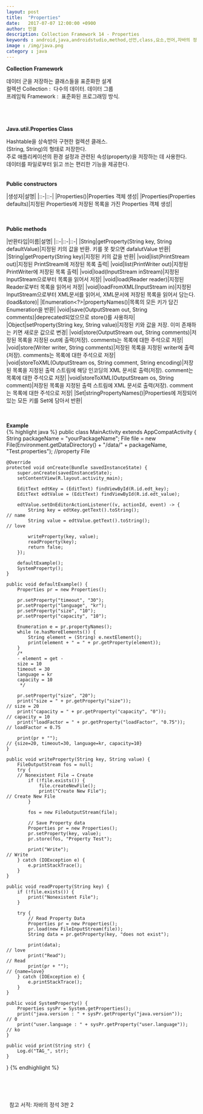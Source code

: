 ```yaml
---
layout: post
title:  "Properties"
date:   2017-07-07 12:00:00 +0900
author: 민갤
description: Collection Framework 14 - Properties
keywords : android,java,androidstudio,method,선언,class,요소,언어,자바의 정석,프로그래밍,Collection,Framework,Properties,property
image : /img/java.png
category : java
---
```

<div><strong class="h2">Collection Framework</strong></div><p></p>
<div>데이터 군을 저장하는 클래스들을 표준화한 설계</div>
<div>컬렉션 Collection :&nbsp; 다수의 데이터. 데이터 그룹</div>
<div>프레임웍 Framework :&nbsp; 표준화된 프로그래밍 방식.</div>

<br>
<br>
<br>
<br>

<div><strong class="h2">Java.util.Properties Class</strong></div><p></p>
<div>Hashtable을 상속받아 구현한 컬렉션 클래스.</div>
<div>(String, String)의 형태로 저장한다.</div>
<div>주로 애플리케이션의 환경 설정과 관련된 속성(property)을 저장하는 데 사용한다.</div>
<div>데이터를 파일로부터 읽고 쓰는 편리한 기능을 제공한다.</div>

<br>
<br>

<div><strong>Public constructors</strong></div><p></p>

|생성자|설명|
|::-|::-|
|Properties()|Properties 객체 생성|
|Properties(Properties defaults)|지정된 Properties에 저장된 목록을 가진 Properties 객체 생성|

<br>
<br>

<div><strong>Public methods</strong></div><p></p>

|반환타입|이름|설명|
|::-|::-|::-|
|String|getProperty(String key, String defaultValue)|지정된 키의 값을 반환. 키를 못 찾으면 dafalutValue 반환|
|String|getProperty(String key)|지정된 키의 값을 반환|
|void|list(PrintStream out)|지정된 PrintStream에 저장된 목록 출력|
|void|list(PrintWriter out)|지정된 PrintWriter에 저장된 목록 출력|
|void|load(InputStream inStream)|지정된 InputStream으로부터 목록을 읽어서 저장|
|void|load(Reader reader)|지정된 Reader로부터 목록을 읽어서 저장|
|void|loadFromXML(InputStream in)|지정된 InputStream으로부터 XML문서를 읽어서, XML문서에 저장된 목록을 읽어서 담는다. (load&store)|
|Enumeration<?>|propertyNames()|목록의 모든 키가 담긴 Enumeration을 반환|
|void|save(OutputStream out, String comments)|deprecated되었으므로 store()를 사용하자|
|Object|setProperty(String key, String value)|지정된 키와 값을 저장. 이미 존재하는 키면 새로운 값으로 변경|
|void|store(OutputStream out, String comments)|저장된 목록을 지정된 out에 출력(저장). comments는 목록에 대한 주석으로 저장|
|void|store(Writer writer, String comments)|저장된 목록을 지정된 writer에 출력(저장). comments는 목록에 대한 주석으로 저장|
|void|storeToXML(OutputStream os, String comment, String encoding)|저장된 목록을 지정된 출력 스트림에 해당 인코딩의 XML 문서로 출력(저장). comment는 목록에 대한 주석으로 저장|
|void|storeToXML(OutputStream os, String comment)|저장된 목록을 지정된 출력 스트림에 XML 문서로 출력(저장). comment는 목록에 대한 주석으로 저장|
|Set<String>|stringPropertyNames()|Properties에 저장되어 있는 모든 키를 Set에 담아서 반환|

<br>
<br>

<div><strong>Example</strong></div>
{% highlight java %}
public class MainActivity extends AppCompatActivity {
    String packageName = "yourPackageName";
    File file = new File(Environment.getDataDirectory() + "/data/" + packageName, "Test.properties");   //property File

    @Override
    protected void onCreate(Bundle savedInstanceState) {
        super.onCreate(savedInstanceState);
        setContentView(R.layout.activity_main);

        EditText edtKey = (EditText) findViewById(R.id.edt_key);
        EditText edtValue = (EditText) findViewById(R.id.edt_value);

        edtValue.setOnEditorActionListener((v, actionId, event) -> {
            String key = edtKey.getText().toString();                     // name
            String value = edtValue.getText().toString();                 // love

            writeProperty(key, value);
            readProperty(key);
            return false;
        });

        defaultExample();
        SystemProperty();
    }

    public void defaultExample() {
        Properties pr = new Properties();

        pr.setProperty("timeout", "30");
        pr.setProperty("language", "kr");
        pr.setProperty("size", "10");
        pr.setProperty("capacity", "10");

        Enumeration e = pr.propertyNames();
        while (e.hasMoreElements()) {
            String element = (String) e.nextElement();
            print(element + " = " + pr.getProperty(element));
        }
        /*
        - element = get -
        size = 10
        timeout = 30
        language = kr
        capacity = 10
         */

        pr.setProperty("size", "20");
        print("size = " + pr.getProperty("size"));                        // size = 20
        print("capacity = " + pr.getProperty("capacity", "0"));           // capacity = 10
        print("loadFactor = " + pr.getProperty("loadFactor", "0.75"));    // loadFactor = 0.75

        print(pr + "");                                                   // {size=20, timeout=30, language=kr, capacity=10}
    }

    public void writeProperty(String key, String value) {
        FileOutputStream fos = null;
        try {
	    // Nonexistent File → Create
            if (!file.exists()) {
                file.createNewFile();
                print("Create New File");                                 // Create New File
            }

            fos = new FileOutputStream(file);

            // Save Property data
            Properties pr = new Properties();
            pr.setProperty(key, value);
            pr.store(fos, "Property Test");

            print("Write");                                               // Write
        } catch (IOException e) {
            e.printStackTrace();
        }
    }

    public void readProperty(String key) {
        if (!file.exists()) {
            print("Nonexistent File");
        }

        try {
            // Read Property Data
            Properties pr = new Properties();
            pr.load(new FileInputStream(file));
            String data = pr.getProperty(key, "does not exist");

            print(data);                                                  // love
            print("Read");                                                // Read
            print(pr + "");                                               // {name=love}
        } catch (IOException e) {
            e.printStackTrace();
        }
    }

    public void SystemProperty() {
        Properties sysPr = System.getProperties();
        print("java.version : " + sysPr.getProperty("java.version"));     // 0
        print("user.language : " + sysPr.getProperty("user.language"));   // ko
    }

    public void print(String str) {
        Log.d("TAG_", str);
    }
}
{% endhighlight %}

<br>
<br>
<br>

&#149;&nbsp; 참고 서적: 자바의 정석 3판 2